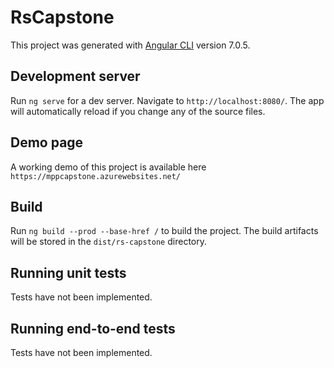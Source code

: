 # RsCapstone

This project was generated with [Angular CLI](https://github.com/angular/angular-cli) version 7.0.5.

## Development server

Run `ng serve` for a dev server. Navigate to `http://localhost:8080/`. The app will automatically reload if you change any of the source files.

## Demo page

A working demo of this project is available here `https://mppcapstone.azurewebsites.net/`

## Build

Run `ng build --prod --base-href /` to build the project. The build artifacts will be stored in the `dist/rs-capstone` directory.

## Running unit tests

Tests have not been implemented.

## Running end-to-end tests

Tests have not been implemented.

